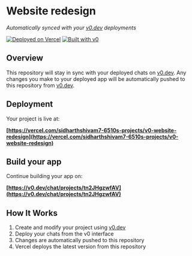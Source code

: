 # Website redesign

*Automatically synced with your [v0.dev](https://v0.dev) deployments*

[![Deployed on Vercel](https://img.shields.io/badge/Deployed%20on-Vercel-black?style=for-the-badge&logo=vercel)](https://vercel.com/sidharthshivam7-6510s-projects/v0-website-redesign)
[![Built with v0](https://img.shields.io/badge/Built%20with-v0.dev-black?style=for-the-badge)](https://v0.dev/chat/projects/tn2JHgzwfAV)

## Overview

This repository will stay in sync with your deployed chats on [v0.dev](https://v0.dev).
Any changes you make to your deployed app will be automatically pushed to this repository from [v0.dev](https://v0.dev).

## Deployment

Your project is live at:

**[https://vercel.com/sidharthshivam7-6510s-projects/v0-website-redesign](https://vercel.com/sidharthshivam7-6510s-projects/v0-website-redesign)**

## Build your app

Continue building your app on:

**[https://v0.dev/chat/projects/tn2JHgzwfAV](https://v0.dev/chat/projects/tn2JHgzwfAV)**

## How It Works

1. Create and modify your project using [v0.dev](https://v0.dev)
2. Deploy your chats from the v0 interface
3. Changes are automatically pushed to this repository
4. Vercel deploys the latest version from this repository